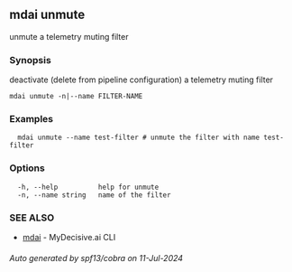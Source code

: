 ## mdai unmute

unmute a telemetry muting filter

### Synopsis

deactivate (delete from pipeline configuration) a telemetry muting filter

```
mdai unmute -n|--name FILTER-NAME
```

### Examples

```
  mdai unmute --name test-filter # unmute the filter with name test-filter
```

### Options

```
  -h, --help          help for unmute
  -n, --name string   name of the filter
```

### SEE ALSO

* [mdai](mdai.md)	 - MyDecisive.ai CLI

###### Auto generated by spf13/cobra on 11-Jul-2024
